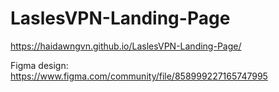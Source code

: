 # LaslesVPN-Landing-Page
https://haidawngvn.github.io/LaslesVPN-Landing-Page/

Figma design:
https://www.figma.com/community/file/858999227165747995

